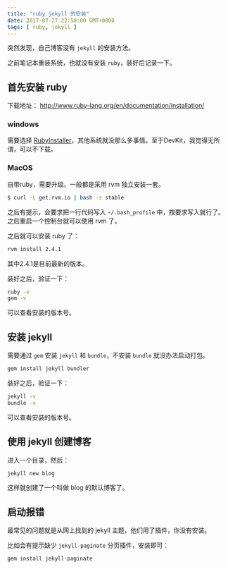 ```yaml
---
title: "ruby jekyll 的安装"
date: 2017-07-27 22:50:00 GMT+0800
tags: [ ruby, jekyll ]
---
```


突然发现，自己博客没有 `jekyll` 的安装方法。

之前笔记本重装系统，也就没有安装 `ruby`，装好后记录一下。

<!-- truncate -->

## 首先安装 ruby

下载地址： http://www.ruby-lang.org/en/documentation/installation/

### windows

需要选择 [RubyInstaller](https://rubyinstaller.org/downloads/)，其他系统就没那么多事情。至于DevKit，我觉得无所谓，可以不下载。

### MacOS

自带ruby，需要升级。一般都是采用 rvm 独立安装一套。

``` bash
$ curl -L get.rvm.io | bash -s stable
```

之后有提示，会要求把一行代码写入 `~/.bash_profile` 中，按要求写入就行了。之后重启一个控制台就可以使用 rvm 了。

之后就可以安装 ruby 了：

```bash
rvm install 2.4.1
```

其中2.4.1是目前最新的版本。

装好之后，验证一下：

```bash
ruby -v
gem -v
```

可以查看安装的版本号。

## 安装 jekyll

需要通过 `gem` 安装 `jekyll` 和 `bundle`，不安装 `bundle` 就没办法启动打包。

```bash
gem install jekyll bundler
```

装好之后，验证一下：

```bash
jekyll -v
bundle -v
```

可以查看安装的版本号。

## 使用 jekyll 创建博客

进入一个目录，然后：

```bash
jekyll new blog
```

这样就创建了一个叫做 blog 的默认博客了。

## 启动报错

最常见的问题就是从网上找到的 jekyll 主题，他们用了插件，你没有安装。

比如会有提示缺少 `jekyll-paginate` 分页插件，安装即可：

```bash
gem install jekyll-paginate
```
